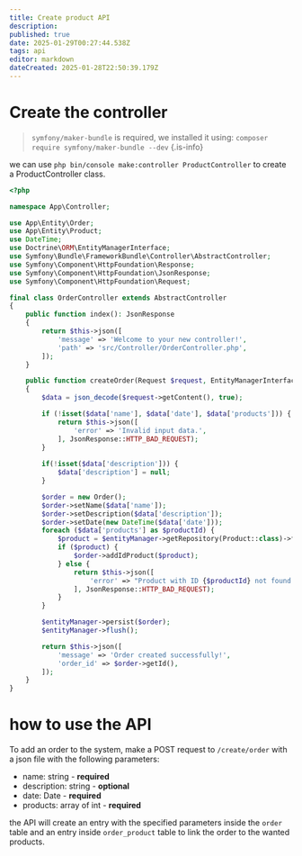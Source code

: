 ```yaml
---
title: Create product API
description: 
published: true
date: 2025-01-29T00:27:44.538Z
tags: api
editor: markdown
dateCreated: 2025-01-28T22:50:39.179Z
---
```


# Create the controller
> `symfony/maker-bundle` is required, we installed it using: `composer require symfony/maker-bundle --dev`
{.is-info}

we can use `php bin/console make:controller ProductController` to create a ProductController class.

``` php
<?php

namespace App\Controller;

use App\Entity\Order;
use App\Entity\Product;
use DateTime;
use Doctrine\ORM\EntityManagerInterface;
use Symfony\Bundle\FrameworkBundle\Controller\AbstractController;
use Symfony\Component\HttpFoundation\Response;
use Symfony\Component\HttpFoundation\JsonResponse;
use Symfony\Component\HttpFoundation\Request;

final class OrderController extends AbstractController
{
    public function index(): JsonResponse
    {
        return $this->json([
            'message' => 'Welcome to your new controller!',
            'path' => 'src/Controller/OrderController.php',
        ]);
    }

    public function createOrder(Request $request, EntityManagerInterface $entityManager): JsonResponse
    {
        $data = json_decode($request->getContent(), true);

        if (!isset($data['name'], $data['date'], $data['products'])) {
            return $this->json([
                'error' => 'Invalid input data.',
            ], JsonResponse::HTTP_BAD_REQUEST);
        }
        
        if(!isset($data['description'])) {
            $data['description'] = null;
        }

        $order = new Order();
        $order->setName($data['name']);
        $order->setDescription($data['description']);
        $order->setDate(new DateTime($data['date']));
        foreach ($data['products'] as $productId) {
            $product = $entityManager->getRepository(Product::class)->find($productId);
            if ($product) {
                $order->addIdProduct($product);
            } else {
                return $this->json([
                    'error' => "Product with ID {$productId} not found.",
                ], JsonResponse::HTTP_BAD_REQUEST);
            }
        }

        $entityManager->persist($order);
        $entityManager->flush();

        return $this->json([
            'message' => 'Order created successfully!',
            'order_id' => $order->getId(),
        ]);
    }
}

```

# how to use the API
To add an order to the system, make a POST request to `/create/order` with a json file with the following parameters:
- name: string - **required**
- description: string - **optional**
- date: Date - **required**
- products: array of int - **required**

the API will create an entry with the specified parameters inside the `order` table and an entry inside `order_product` table to link the order to the wanted products.